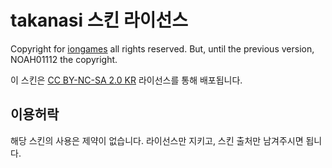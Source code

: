 # takanasi 스킨 라이선스
Copyright for [iongames](https://betawiki.pythonanywhere.com) all rights reserved. But, until the previous version, NOAH01112 the copyright.

이 스킨은 [CC BY-NC-SA 2.0 KR](https://creativecommons.org/licenses/by-nc-sa/2.0/kr/legalcode.ko) 라이선스를 통해 배포됩니다.
  
## 이용허락
해당 스킨의 사용은 제약이 없습니다. 라이선스만 지키고, 스킨 출처만 남겨주시면 됩니다.
